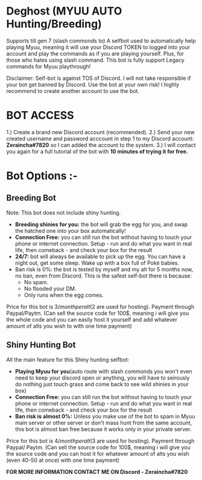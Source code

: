 # Deghost (MYUU AUTO Hunting/Breeding)
Supports till gen 7 (slash commonds to)
A selfbot used to automatically help playing Myuu, meaning it will use your Discord TOKEN to logged into your account and play the commands as if you are playing yourself. Plus, for those who hates using slash command. This bot is fully support Legacy commands for Myuu playthrough!

Disclaimer: Self-bot is against TOS of Discord. I will not take responsible if your bot get banned by Discord. Use the bot at your own risk! I highly recommend to create another account to use the bot.

# BOT ACCESS
1.) Create a brand new Discord account (recommended).
2.) Send your new created username and password acccount in step 1 to my Discord account: **Zeraincha#7820** so I can added the account to the system.
3.) I will contact you again for a full tutorial of the bot with **10 minutes of trying it for free.**

# Bot Options :-
## Breeding Bot
Note: This bot does not include shiny hunting.

- **Breeding shinies for you:** the bot will grab the egg for you, and swap the hatched one into your box automatically!
- **Connection Free:** you can still run the bot without having to touch your phone or internet connection. Setup - run and do what you want in real life, then comeback - and check your box for the result
- **24/7:** bot will always be available to pick up the egg. You can have a night out, get some sleep. Wake up with a box full of Poké babies.
- Ban risk is 0%: the bot is tested by myself and my alt for 5 months now, no ban, even from Discord. This is the safest self-bot there is because:
    - No spam.
    - No flooded your DM.
    - Only runs when the egg comes.

Price for this bot is 3$/month per alt (2$ are used for hosting). Payment through Paypal/Paytm.
(Can sell the source code for 100$, meaning i will give you the whole code and you can easily host it yourself and add whatever amount of alts you wish to with one time payment)

## Shiny Hunting Bot
All the main feature for this Shiny hunting selfbot:

- **Playing Myuu for you**(auto route with slash commonds you won't even need to keep your discord open or anything, you will have to seirously do nothing just touch grass and come back to see wild shinies in your box)
- **Connection Free:** you can still run the bot without having to touch your phone or internet connection. Setup - run and do what you want in real life, then comeback - and check your box for the result
- **Ban risk is almost 0%:** Unless you make use of the bot to spam in Myuu main server or other server or don't mass hunt from the same account, this bot is almost ban free because it works only in your private server.

Price for this bot is 4$/month per alt (3$ are used for hosting). Payment through Paypal/ Paytm.
(Can sell the source code for 100$, meaning i will give you the source code and you can host it for whatever amount of alts you wish (even 40-50 at once) with one time payment)

**FOR MORE INFORMATION CONTACT ME ON Discord - Zeraincha#7820**

